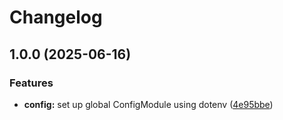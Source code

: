 # Changelog

## 1.0.0 (2025-06-16)


### Features

* **config:** set up global ConfigModule using dotenv ([4e95bbe](https://github.com/aialphanovatide/synkpay-api-gateway/commit/4e95bbe016451c76820cfe6d04505526f0ae1b94))
